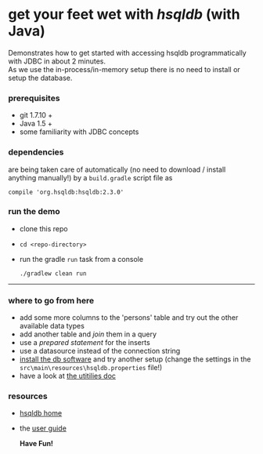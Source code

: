 # get your feet wet with *hsqldb* (with Java)   

Demonstrates how to get started with accessing hsqldb programmatically with JDBC in about 2 minutes.   
As we use the in-process/in-memory setup there is no need to install or setup the database.

### prerequisites

* git 1.7.10 +
* Java 1.5 +
* some familiarity with JDBC concepts

### dependencies

are being taken care of automatically (no need to download / install anything manually!) by a `build.gradle` script file as

`compile 'org.hsqldb:hsqldb:2.3.0'`


### run the demo

* clone this repo
* `cd <repo-directory>`
* run the gradle `run` task from a console

    `./gradlew clean run`

___

### where to go from here

* add some more columns to the 'persons' table and try out the other available data types
* add another table and _join_ them in a query
* use a _prepared statement_ for the inserts
* use a datasource instead of the connection string
* [install the db software](https://wiki.palantir.com/pgdz/db-authentication-hsqldb-setup.html) and try another setup (change the settings in the `src\main\resources\hsqldb.properties` file!)
* have a look at [the utitilies doc](http://hsqldb.org/doc/2.0/util-guide/index.html)


### resources

* [hsqldb home](http://hsqldb.org/)
* the [user guide](http://hsqldb.org/doc/2.0/guide/index.html)


    **Have Fun!**
